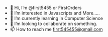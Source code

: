 - 👋 Hi, I’m @first5455 or FirstOrders
- 👀 I’m interested in Javascripts and More.....
- 🌱 I’m currently learning in Computer Science
- 💞️ I’m looking to collaborate on something.
- 📫 How to reach me first545455@gmail.com

<!---
first5455/first5455 is a ✨ special ✨ repository because its `README.md` (this file) appears on your GitHub profile.
You can click the Preview link to take a look at your changes.
--->
